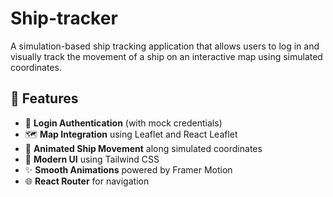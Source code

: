 ﻿# Ship-tracker
 
A simulation-based ship tracking application that allows users to log in and visually track the movement of a ship on an interactive map using simulated coordinates.

## 🚀 Features

- 🔐 **Login Authentication** (with mock credentials)
- 🗺️ **Map Integration** using Leaflet and React Leaflet
- 📍 **Animated Ship Movement** along simulated coordinates
- 💅 **Modern UI** using Tailwind CSS
- ✨ **Smooth Animations** powered by Framer Motion
- 🌐 **React Router** for navigation
